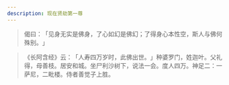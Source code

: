 ```yaml
---
description: 现在贤劫第一尊
---
```


> 偈曰：​「见身无实是佛身，了心如幻是佛幻；了得身心本性空，斯人与佛何殊别。​」

> 《长阿含经》云：​「人寿四万岁时，此佛出世。​」种婆罗门，姓迦叶。父礼得，母善枝。居安和城。坐尸利沙树下，说法一会。度人四万。神足二：一萨尼，二毗楼。侍者善觉子上胜。


